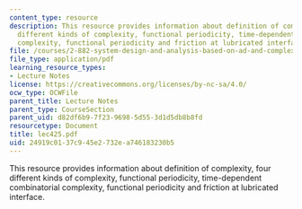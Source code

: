 ```yaml
---
content_type: resource
description: This resource provides information about definition of complexity, four
  different kinds of complexity, functional periodicity, time-dependent combinatorial
  complexity, functional periodicity and friction at lubricated interface.
file: /courses/2-882-system-design-and-analysis-based-on-ad-and-complexity-theories-spring-2005/24919c0137c945e2732ea746183230b5_lec425.pdf
file_type: application/pdf
learning_resource_types:
- Lecture Notes
license: https://creativecommons.org/licenses/by-nc-sa/4.0/
ocw_type: OCWFile
parent_title: Lecture Notes
parent_type: CourseSection
parent_uid: d82df6b9-7f23-9698-5d55-3d1d5db8b8fd
resourcetype: Document
title: lec425.pdf
uid: 24919c01-37c9-45e2-732e-a746183230b5
---
```

This resource provides information about definition of complexity, four different kinds of complexity, functional periodicity, time-dependent combinatorial complexity, functional periodicity and friction at lubricated interface.